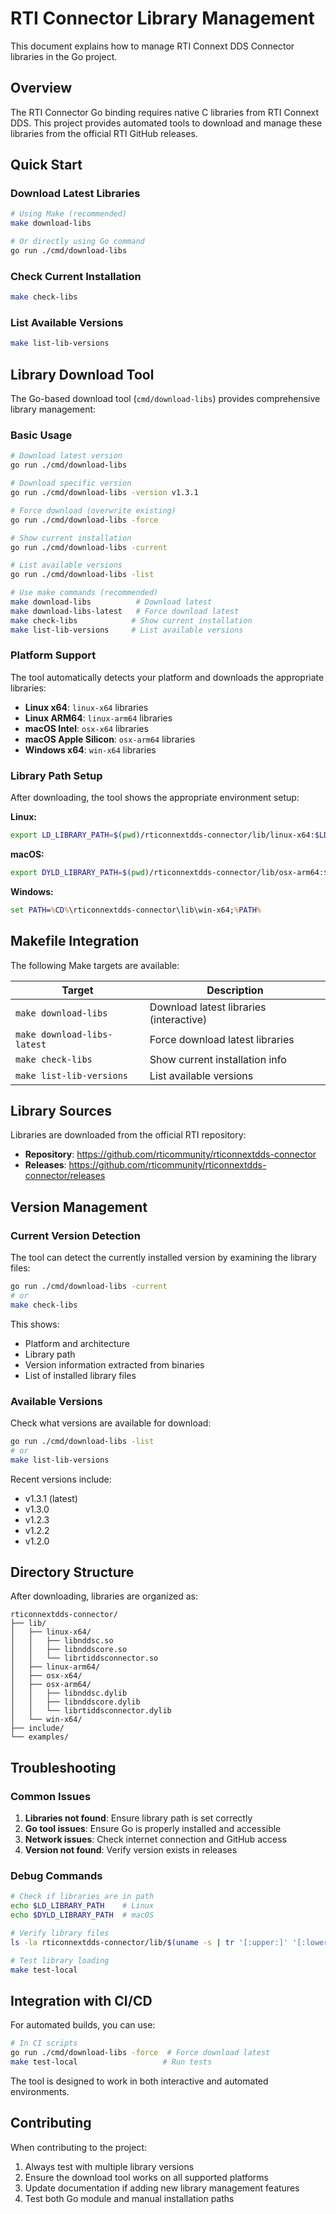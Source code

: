 # RTI Connector Library Management

This document explains how to manage RTI Connext DDS Connector libraries in the Go project.

## Overview

The RTI Connector Go binding requires native C libraries from RTI Connext DDS. This project provides automated tools to download and manage these libraries from the official RTI GitHub releases.

## Quick Start

### Download Latest Libraries

```bash
# Using Make (recommended)
make download-libs

# Or directly using Go command
go run ./cmd/download-libs
```

### Check Current Installation

```bash
make check-libs
```

### List Available Versions

```bash
make list-lib-versions
```

## Library Download Tool

The Go-based download tool (`cmd/download-libs`) provides comprehensive library management:

### Basic Usage

```bash
# Download latest version
go run ./cmd/download-libs

# Download specific version  
go run ./cmd/download-libs -version v1.3.1

# Force download (overwrite existing)
go run ./cmd/download-libs -force

# Show current installation
go run ./cmd/download-libs -current

# List available versions
go run ./cmd/download-libs -list

# Use make commands (recommended)
make download-libs          # Download latest
make download-libs-latest   # Force download latest
make check-libs            # Show current installation
make list-lib-versions     # List available versions
```

### Platform Support

The tool automatically detects your platform and downloads the appropriate libraries:

- **Linux x64**: `linux-x64` libraries
- **Linux ARM64**: `linux-arm64` libraries  
- **macOS Intel**: `osx-x64` libraries
- **macOS Apple Silicon**: `osx-arm64` libraries
- **Windows x64**: `win-x64` libraries

### Library Path Setup

After downloading, the tool shows the appropriate environment setup:

**Linux:**
```bash
export LD_LIBRARY_PATH=$(pwd)/rticonnextdds-connector/lib/linux-x64:$LD_LIBRARY_PATH
```

**macOS:**
```bash
export DYLD_LIBRARY_PATH=$(pwd)/rticonnextdds-connector/lib/osx-arm64:$DYLD_LIBRARY_PATH
```

**Windows:**
```cmd
set PATH=%CD%\rticonnextdds-connector\lib\win-x64;%PATH%
```

## Makefile Integration

The following Make targets are available:

| Target | Description |
|--------|-------------|
| `make download-libs` | Download latest libraries (interactive) |
| `make download-libs-latest` | Force download latest libraries |
| `make check-libs` | Show current installation info |
| `make list-lib-versions` | List available versions |

## Library Sources

Libraries are downloaded from the official RTI repository:
- **Repository**: https://github.com/rticommunity/rticonnextdds-connector
- **Releases**: https://github.com/rticommunity/rticonnextdds-connector/releases

## Version Management

### Current Version Detection

The tool can detect the currently installed version by examining the library files:

```bash
go run ./cmd/download-libs -current
# or
make check-libs
```

This shows:
- Platform and architecture
- Library path
- Version information extracted from binaries
- List of installed library files

### Available Versions

Check what versions are available for download:

```bash
go run ./cmd/download-libs -list
# or
make list-lib-versions
```

Recent versions include:
- v1.3.1 (latest)
- v1.3.0
- v1.2.3
- v1.2.2
- v1.2.0

## Directory Structure

After downloading, libraries are organized as:

```
rticonnextdds-connector/
├── lib/
│   ├── linux-x64/
│   │   ├── libnddsc.so
│   │   ├── libnddscore.so
│   │   └── librtiddsconnector.so
│   ├── linux-arm64/
│   ├── osx-x64/
│   ├── osx-arm64/
│   │   ├── libnddsc.dylib
│   │   ├── libnddscore.dylib
│   │   └── librtiddsconnector.dylib
│   └── win-x64/
├── include/
└── examples/
```

## Troubleshooting

### Common Issues

1. **Libraries not found**: Ensure library path is set correctly
2. **Go tool issues**: Ensure Go is properly installed and accessible
3. **Network issues**: Check internet connection and GitHub access
4. **Version not found**: Verify version exists in releases

### Debug Commands

```bash
# Check if libraries are in path
echo $LD_LIBRARY_PATH    # Linux
echo $DYLD_LIBRARY_PATH  # macOS

# Verify library files
ls -la rticonnextdds-connector/lib/$(uname -s | tr '[:upper:]' '[:lower:]')-*

# Test library loading
make test-local
```

## Integration with CI/CD

For automated builds, you can use:

```bash
# In CI scripts
go run ./cmd/download-libs -force  # Force download latest
make test-local                   # Run tests
```

The tool is designed to work in both interactive and automated environments.

## Contributing

When contributing to the project:

1. Always test with multiple library versions
2. Ensure the download tool works on all supported platforms
3. Update documentation if adding new library management features
4. Test both Go module and manual installation paths